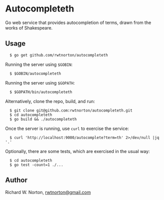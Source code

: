 # Autocompleteth

Go web service that provides autocompletion of terms, drawn from
the works of Shakespeare.

## Usage

```
  $ go get github.com/rwtnorton/autocompleteth
```

Running the server using `$GOBIN`:
```
  $ $GOBIN/autocompleteth
```

Running the server using `$GOPATH`:
```
  $ $GOPATH/bin/autocompleteth
```

Alternatively, clone the repo, build, and run:
```
  $ git clone git@github.com:rwtnorton/autocompleteth.git
  $ cd autocompleteth
  $ go build && ./autocompleteth
```

Once the server is running, use `curl` to exercise the service:
```
  $ curl 'http://localhost:9000/autocomplete?term=th' 2>/dev/null |jq '.'
```

Optionally, there are some tests, which are exercised in the usual way:
```
  $ cd autocompleteth
  $ go test -count=1 ./...
```

## Author

Richard W. Norton, <rwtnorton@gmail.com>
